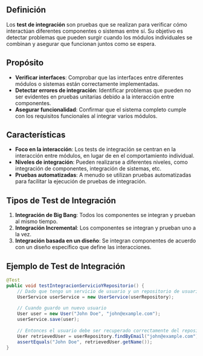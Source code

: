 ## Definición

Los **test de integración** son pruebas que se realizan para verificar cómo interactúan diferentes componentes o sistemas entre sí. Su objetivo es detectar problemas que pueden surgir cuando los módulos individuales se combinan y asegurar que funcionan juntos como se espera.

## Propósito

- **Verificar interfaces**: Comprobar que las interfaces entre diferentes módulos o sistemas están correctamente implementadas.
- **Detectar errores de integración**: Identificar problemas que pueden no ser evidentes en pruebas unitarias debido a la interacción entre componentes.
- **Asegurar funcionalidad**: Confirmar que el sistema completo cumple con los requisitos funcionales al integrar varios módulos.

## Características

- **Foco en la interacción**: Los tests de integración se centran en la interacción entre módulos, en lugar de en el comportamiento individual.
- **Niveles de integración**: Pueden realizarse a diferentes niveles, como integración de componentes, integración de sistemas, etc.
- **Pruebas automatizadas**: A menudo se utilizan pruebas automatizadas para facilitar la ejecución de pruebas de integración.

## Tipos de Test de Integración

1. **Integración de Big Bang**: Todos los componentes se integran y prueban al mismo tiempo.
2. **Integración Incremental**: Los componentes se integran y prueban uno a la vez.
3. **Integración basada en un diseño**: Se integran componentes de acuerdo con un diseño específico que define las interacciones.

## Ejemplo de Test de Integración

```java title:ejemplo
@Test
public void testIntegracionServicioYRepositorio() {
    // Dado que tengo un servicio de usuario y un repositorio de usuario
    UserService userService = new UserService(userRepository);
    
    // Cuando guardo un nuevo usuario
    User user = new User("John Doe", "john@example.com");
    userService.save(user);
    
    // Entonces el usuario debe ser recuperado correctamente del repositorio
    User retrievedUser = userRepository.findByEmail("john@example.com");
    assertEquals("John Doe", retrievedUser.getName());
}
```